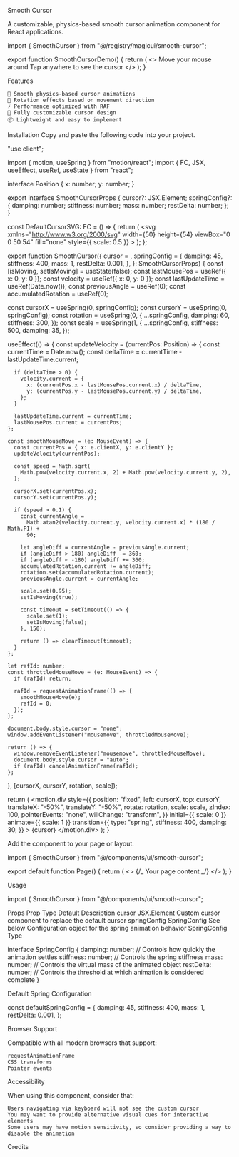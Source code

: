 Smooth Cursor

A customizable, physics-based smooth cursor animation component for React applications.

import { SmoothCursor } from "@/registry/magicui/smooth-cursor";

export function SmoothCursorDemo() {
return (
<>
<span className="hidden md:block">Move your mouse around</span>
<span className="block md:hidden">Tap anywhere to see the cursor</span>
<SmoothCursor />
</>
);
}

Features

    🎯 Smooth physics-based cursor animations
    🔄 Rotation effects based on movement direction
    ⚡ Performance optimized with RAF
    🎨 Fully customizable cursor design
    📦 Lightweight and easy to implement

Installation
Copy and paste the following code into your project.

"use client";

import { motion, useSpring } from "motion/react";
import { FC, JSX, useEffect, useRef, useState } from "react";

interface Position {
x: number;
y: number;
}

export interface SmoothCursorProps {
cursor?: JSX.Element;
springConfig?: {
damping: number;
stiffness: number;
mass: number;
restDelta: number;
};
}

const DefaultCursorSVG: FC = () => {
return (
<svg
xmlns="http://www.w3.org/2000/svg"
width={50}
height={54}
viewBox="0 0 50 54"
fill="none"
style={{ scale: 0.5 }} >
<g filter="url(#filter0_d_91_7928)">
<path
          d="M42.6817 41.1495L27.5103 6.79925C26.7269 5.02557 24.2082 5.02558 23.3927 6.79925L7.59814 41.1495C6.75833 42.9759 8.52712 44.8902 10.4125 44.1954L24.3757 39.0496C24.8829 38.8627 25.4385 38.8627 25.9422 39.0496L39.8121 44.1954C41.6849 44.8902 43.4884 42.9759 42.6817 41.1495Z"
          fill="black"
        />
<path
          d="M43.7146 40.6933L28.5431 6.34306C27.3556 3.65428 23.5772 3.69516 22.3668 6.32755L6.57226 40.6778C5.3134 43.4156 7.97238 46.298 10.803 45.2549L24.7662 40.109C25.0221 40.0147 25.2999 40.0156 25.5494 40.1082L39.4193 45.254C42.2261 46.2953 44.9254 43.4347 43.7146 40.6933Z"
          stroke="white"
          strokeWidth={2.25825}
        />
</g>
<defs>
<filter
          id="filter0_d_91_7928"
          x={0.602397}
          y={0.952444}
          width={49.0584}
          height={52.428}
          filterUnits="userSpaceOnUse"
          colorInterpolationFilters="sRGB"
        >
<feFlood floodOpacity={0} result="BackgroundImageFix" />
<feColorMatrix
            in="SourceAlpha"
            type="matrix"
            values="0 0 0 0 0 0 0 0 0 0 0 0 0 0 0 0 0 0 127 0"
            result="hardAlpha"
          />
<feOffset dy={2.25825} />
<feGaussianBlur stdDeviation={2.25825} />
<feComposite in2="hardAlpha" operator="out" />
<feColorMatrix
            type="matrix"
            values="0 0 0 0 0 0 0 0 0 0 0 0 0 0 0 0 0 0 0.08 0"
          />
<feBlend
            mode="normal"
            in2="BackgroundImageFix"
            result="effect1_dropShadow_91_7928"
          />
<feBlend
            mode="normal"
            in="SourceGraphic"
            in2="effect1_dropShadow_91_7928"
            result="shape"
          />
</filter>
</defs>
</svg>
);
};

export function SmoothCursor({
cursor = <DefaultCursorSVG />,
springConfig = {
damping: 45,
stiffness: 400,
mass: 1,
restDelta: 0.001,
},
}: SmoothCursorProps) {
const [isMoving, setIsMoving] = useState(false);
const lastMousePos = useRef<Position>({ x: 0, y: 0 });
const velocity = useRef<Position>({ x: 0, y: 0 });
const lastUpdateTime = useRef(Date.now());
const previousAngle = useRef(0);
const accumulatedRotation = useRef(0);

const cursorX = useSpring(0, springConfig);
const cursorY = useSpring(0, springConfig);
const rotation = useSpring(0, {
...springConfig,
damping: 60,
stiffness: 300,
});
const scale = useSpring(1, {
...springConfig,
stiffness: 500,
damping: 35,
});

useEffect(() => {
const updateVelocity = (currentPos: Position) => {
const currentTime = Date.now();
const deltaTime = currentTime - lastUpdateTime.current;

      if (deltaTime > 0) {
        velocity.current = {
          x: (currentPos.x - lastMousePos.current.x) / deltaTime,
          y: (currentPos.y - lastMousePos.current.y) / deltaTime,
        };
      }

      lastUpdateTime.current = currentTime;
      lastMousePos.current = currentPos;
    };

    const smoothMouseMove = (e: MouseEvent) => {
      const currentPos = { x: e.clientX, y: e.clientY };
      updateVelocity(currentPos);

      const speed = Math.sqrt(
        Math.pow(velocity.current.x, 2) + Math.pow(velocity.current.y, 2),
      );

      cursorX.set(currentPos.x);
      cursorY.set(currentPos.y);

      if (speed > 0.1) {
        const currentAngle =
          Math.atan2(velocity.current.y, velocity.current.x) * (180 / Math.PI) +
          90;

        let angleDiff = currentAngle - previousAngle.current;
        if (angleDiff > 180) angleDiff -= 360;
        if (angleDiff < -180) angleDiff += 360;
        accumulatedRotation.current += angleDiff;
        rotation.set(accumulatedRotation.current);
        previousAngle.current = currentAngle;

        scale.set(0.95);
        setIsMoving(true);

        const timeout = setTimeout(() => {
          scale.set(1);
          setIsMoving(false);
        }, 150);

        return () => clearTimeout(timeout);
      }
    };

    let rafId: number;
    const throttledMouseMove = (e: MouseEvent) => {
      if (rafId) return;

      rafId = requestAnimationFrame(() => {
        smoothMouseMove(e);
        rafId = 0;
      });
    };

    document.body.style.cursor = "none";
    window.addEventListener("mousemove", throttledMouseMove);

    return () => {
      window.removeEventListener("mousemove", throttledMouseMove);
      document.body.style.cursor = "auto";
      if (rafId) cancelAnimationFrame(rafId);
    };

}, [cursorX, cursorY, rotation, scale]);

return (
<motion.div
style={{
        position: "fixed",
        left: cursorX,
        top: cursorY,
        translateX: "-50%",
        translateY: "-50%",
        rotate: rotation,
        scale: scale,
        zIndex: 100,
        pointerEvents: "none",
        willChange: "transform",
      }}
initial={{ scale: 0 }}
animate={{ scale: 1 }}
transition={{
        type: "spring",
        stiffness: 400,
        damping: 30,
      }} >
{cursor}
</motion.div>
);
}

Add the component to your page or layout.

import { SmoothCursor } from "@/components/ui/smooth-cursor";

export default function Page() {
return (
<>
<SmoothCursor />
{/_ Your page content _/}
</>
);
}

Usage

import { SmoothCursor } from "@/components/ui/smooth-cursor";

<SmoothCursor />

Props
Prop Type Default Description
cursor JSX.Element <DefaultCursorSVG /> Custom cursor component to replace the default cursor
springConfig SpringConfig See below Configuration object for the spring animation behavior
SpringConfig Type

interface SpringConfig {
damping: number; // Controls how quickly the animation settles
stiffness: number; // Controls the spring stiffness
mass: number; // Controls the virtual mass of the animated object
restDelta: number; // Controls the threshold at which animation is considered complete
}

Default Spring Configuration

const defaultSpringConfig = {
damping: 45,
stiffness: 400,
mass: 1,
restDelta: 0.001,
};

Browser Support

Compatible with all modern browsers that support:

    requestAnimationFrame
    CSS transforms
    Pointer events

Accessibility

When using this component, consider that:

    Users navigating via keyboard will not see the custom cursor
    You may want to provide alternative visual cues for interactive elements
    Some users may have motion sensitivity, so consider providing a way to disable the animation

Credits
